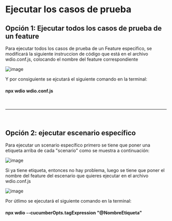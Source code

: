 # Ejecutar los casos de prueba


## Opción 1: Ejecutar todos los casos de prueba de un feature <br>
Para ejecutar todos los casos de prueba de un Feature especifico, se modificará la siguiente instruccion de código que está en el archivo wdio.conf.js, colocando el nombre del feature correspondiente

![image](https://user-images.githubusercontent.com/107081118/172495551-9426eaa3-b233-4de6-81c1-79ff9440979e.png)

Y por consiguiente se ejcutará el siguiente comando en la terminal: 

#### npx wdio wdio.conf.js
<br>
<hr>
<br>

## Opción 2: ejecutar escenario específico <br> 

Para ejecutar un scenario específico primero se tiene que poner una etiqueta arriba de cada "scenario" como se muestra a continuación:

![image](https://user-images.githubusercontent.com/107081118/172496357-3f832203-6e9a-4ab7-b272-ea77a7a5a711.png)

Si ya tiene etiqueta, entonces no hay problema, luego se tiene que poner el nombre del feature del escenario que quieres ejecutar en el archivo wdio.conf.js 

![image](https://user-images.githubusercontent.com/107081118/172495551-9426eaa3-b233-4de6-81c1-79ff9440979e.png)

Por útlimo se ejecutará el siguiente comando en la terminal:

#### npx wdio --cucumberOpts.tagExpression "@NombreEtiqueta"
